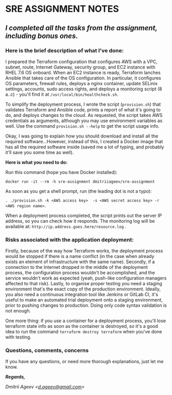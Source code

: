 SRE ASSIGNMENT NOTES
====================

## *I completed all the tasks from the assignment, including bonus ones.*

### Here is the brief description of what I've done:

I prepared the Terraform configuration that configures AWS with a VPC, subnet, route, Internet Gateway, security group, and EC2 instance with RHEL 7.6 OS onboard. When an EC2 instance is ready, Terraform lanches Ansible that takes care of the OS configuration. In particular, it configures OS parameters, firewall rules, deploys a nginx container, update SELinix settings, accounts, sudo access rights, and deploys a monitoring script (8 a..c) - you'll find it at `/usr/local/bin/healthcheck.sh`.

To simplify the deployment process, I wrote the script (`provision.sh`) that validates Terraform and Ansible code, prints a report of what it's going to do, and deploys changes to the cloud. As requested, the script takes AWS credentials as arguments, although you may use environment variables as well.  Use the command `provision.sh --help` to get the script usage info.

Okay, I was going to explain how you should download and install all the required software...However, instead of this, I created a Docker image that has all the required software inside (saved me a lot of typing, and probably it'll save you some time as well).

**Here is what you need to do:**

Run this command (hope you have Docker installed):

`docker run -it --rm -h sre-assignment dmitriiageev/sre-assignment`

As soon as you get a shell prompt, run (the leading dot is not a typo):

`. ./provision.sh -k <AWS access key>  -s <AWS secret access key> -r <AWS region name>`.

When a deployment process completed, the script prints out the server IP address, so you can check how it responds. The monitoring log will be available at: `http://ip.address.goes.here/resource.log` .

### Risks associated with the application deployment:

Firstly, because of the way how Terraform works, the deployment process would be stopped if there is a name conflict (in the case when already exists an element of infrastructure with the same name).
Secondly, if a connection to the Internet dropped in the middle of the deployment process, the configuration process wouldn't be accomplished, and the service wouldn't work as expected (yeah, push-like configuration managers affected to that risk).
Lastly, to organise proper testing you need a staging environment that's the exact copy of the production environment. Ideally, you also need a continuous integration tool like Jenkins or GitLab CI, it's useful to make an automated trial deployment onto a staging environment, prior to pushing changes to production. Doing only code syntax validation is not enough.

One more thing: if you use a container for a deployment process, you'll lose terraform state info as soon as the container is destroyed, so it's a good idea to run the command `terraform destroy terraform` when you've done with testing.

### Questions, comments, concerns

If you have any questions, or need more thorough explanations, just let me know.

*__Regards,__*

_Dmitrii Ageev <<d.ageev@gmail.com>>_
